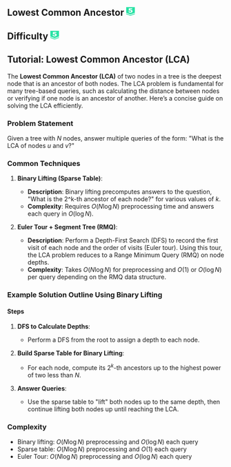 ## Lowest Common Ancestor <img src="../../boj-icon/plat5.svg" alt="Platinum 5" width="20" height="20">

## Difficulty <img src="../../boj-icon/plat5.svg" alt="Platinum 5" width="20" height="20">

## Tutorial: Lowest Common Ancestor (LCA)

The **Lowest Common Ancestor (LCA)** of two nodes in a tree is the deepest node that is an ancestor of both nodes. The LCA problem is fundamental for many tree-based queries, such as calculating the distance between nodes or verifying if one node is an ancestor of another. Here’s a concise guide on solving the LCA efficiently.

### Problem Statement
Given a tree with $N$ nodes, answer multiple queries of the form: "What is the LCA of nodes $u$ and $v$?"

### Common Techniques

1. **Binary Lifting (Sparse Table)**:
   - **Description**: Binary lifting precomputes answers to the question, "What is the 2^k-th ancestor of each node?" for various values of $k$.
   - **Complexity**: Requires $O(N \log N)$ preprocessing time and answers each query in $O(\log N)$.

2. **Euler Tour + Segment Tree (RMQ)**:
   - **Description**: Perform a Depth-First Search (DFS) to record the first visit of each node and the order of visits (Euler tour). Using this tour, the LCA problem reduces to a Range Minimum Query (RMQ) on node depths.
   - **Complexity**: Takes $O(N \log N)$ for preprocessing and $O(1)$ or $O(\log N)$ per query depending on the RMQ data structure.

### Example Solution Outline Using Binary Lifting

#### Steps

1. **DFS to Calculate Depths**:
   - Perform a DFS from the root to assign a depth to each node.

2. **Build Sparse Table for Binary Lifting**:
   - For each node, compute its $2^k$-th ancestors up to the highest power of two less than $N$.

3. **Answer Queries**:
   - Use the sparse table to "lift" both nodes up to the same depth, then continue lifting both nodes up until reaching the LCA.


### Complexity
- Binary lifting: $O(N \log N)$ preprocessing and $O(\log N)$ each query
- Sparse table: $O(N \log N)$ preprocessing and $O(1)$ each query
- Euler Tour: $O(N \log N)$ preprocessing and $O(\log N)$ each query
